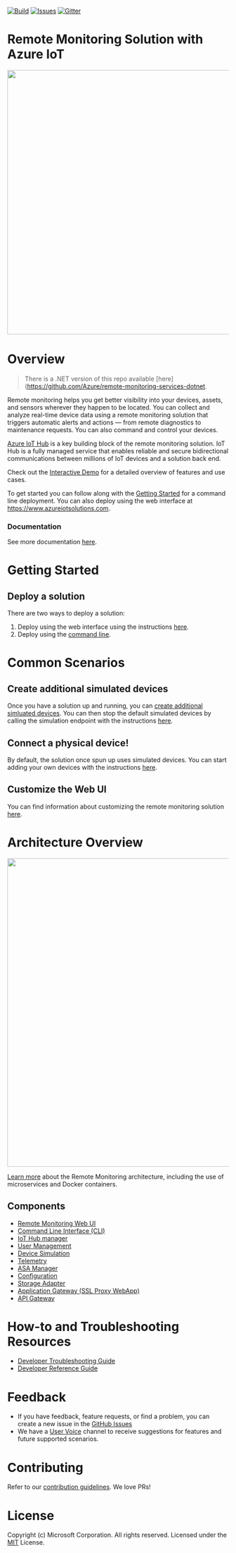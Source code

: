 [![Build][build-badge]][build-url]
[![Issues][issues-badge]][issues-url]
[![Gitter][gitter-badge]][gitter-url]

Remote Monitoring Solution with Azure IoT
========
<div align="center">
<img src="https://user-images.githubusercontent.com/33666587/39657377-33612fc8-4fbc-11e8-98a8-58906236238a.png" width="600" height="auto"/>
</div>

Overview
========
> There is a .NET version of this repo available [here](https://github.com/Azure/remote-monitoring-services-dotnet.

Remote monitoring helps you get better visibility into your devices, assets, and
sensors wherever they happen to be located. You can collect and analyze real-time
device data using a remote monitoring solution that triggers automatic alerts and
actions — from remote diagnostics to maintenance requests. You can also command and
control your devices.

[Azure IoT Hub][iot-hub]
is a key building block of the remote monitoring solution. IoT Hub is a fully
managed service that enables reliable and secure bidirectional communications between
millions of IoT devices and a solution back end.

Check out the [Interactive Demo](http://www.microsoftazureiotsuite.com/demos/remotemonitoring)
for a detailed overview of features and use cases.

To get started you can follow along with the [Getting Started](#getting-started)
for a command line deployment. You can also deploy using the web interface
at https://www.azureiotsolutions.com.

### Documentation
See more documentation [here](https://docs.microsoft.com/azure/iot-suite/).

Getting Started
===============

## Deploy a solution
There are two ways to deploy a solution:
1) Deploy using the web interface using the instructions [here](https://docs.microsoft.com/azure/iot-suite/iot-suite-remote-monitoring-deploy).
2) Deploy using the [command line](https://docs.microsoft.com/azure/iot-suite/iot-suite-remote-monitoring-deploy-cli).

Common Scenarios
================
## Create additional simulated devices
Once you have a solution up and running, you can [create additional simluated devices](https://docs.microsoft.com/azure/iot-suite/iot-suite-remote-monitoring-test). You can then stop the default simulated devices by calling the simulation endpoint with the instructions [here](https://github.com/Azure/device-simulation-dotnet/wiki/%5BAPI-Specifications%5D-Simulations#stop-simulation).

## Connect a physical device!
By default, the solution once spun up uses simulated devices. You can start adding your
own devices with the instructions [here](https://docs.microsoft.com/azure/iot-suite/iot-suite-connecting-devices-node).

## Customize the Web UI
You can find information about customizing the remote monitoring solution [here](https://docs.microsoft.com/azure/iot-suite/iot-suite-remote-monitoring-customize).

Architecture Overview
=====================
<div align="center">
<img src="https://user-images.githubusercontent.com/33666587/39657028-0e768cce-4fb9-11e8-8ee8-5192cbba31f1.png" width="700" height="auto"/>
</div>

[Learn more](https://docs.microsoft.com/azure/iot-suite/iot-suite-remote-monitoring-sample-walkthrough) about the Remote Monitoring architecture, including the use of microservices and Docker containers.

## Components
* [Remote Monitoring Web UI](https://github.com/Azure/pcs-remote-monitoring-webui)
* [Command Line Interface (CLI)](https://github.com/Azure/pcs-cli)
* [IoT Hub manager](https://github.com/Azure/iothub-manager-java)
* [User Management](https://github.com/Azure/pcs-auth-dotnet)
* [Device Simulation](https://github.com/Azure/device-simulation-dotnet)
* [Telemetry](https://github.com/Azure/device-telemetry-java)
* [ASA Manager](https://github.com/Azure/asa-manager-dotnet)
* [Configuration](https://github.com/azure/pcs-config-java)
* [Storage Adapter](https://github.com/azure/pcs-storage-adapter-java)
* [Application Gateway (SSL Proxy WebApp)](https://github.com/Azure/reverse-proxy-dotnet)
* [API Gateway](https://github.com/Azure/azure-iot-pcs-remote-monitoring-dotnet/tree/master/reverse-proxy)

How-to and Troubleshooting Resources
====================================
* [Developer Troubleshooting Guide](https://github.com/Azure/azure-iot-pcs-remote-monitoring-java/wiki/Developer-Troubleshooting-Guide)
* [Developer Reference Guide](https://github.com/Azure/azure-iot-pcs-remote-monitoring-java/wiki/Developer-Reference-Guide#running-all-pcs-microservices-locally)

Feedback
========
* If you have feedback, feature requests, or find a problem, you can create
a new issue in the [GitHub Issues][issues-url]
* We have a [User Voice](https://feedback.azure.com/forums/321918-azure-iot)
channel to receive suggestions for features and future supported scenarios.

Contributing
============
Refer to our [contribution guidelines](CONTRIBUTING.md). We love PRs!

License
=======
Copyright (c) Microsoft Corporation. All rights reserved.
Licensed under the [MIT](LICENSE) License.

[build-badge]: https://solutionaccelerators.visualstudio.com/RemoteMonitoring/_apis/build/status/Consolidated%20Repo%20-%20Java
[build-url]: https://solutionaccelerators.visualstudio.com/RemoteMonitoring/_apis/build/status/Consolidated%20Repo%20-%20Java
[issues-badge]: https://img.shields.io/github/issues/azure/azure-iot-pcs-remote-monitoring-java.svg
[issues-url]: https://github.com/azure/azure-iot-pcs-remote-monitoring-java/issues
[gitter-badge]: https://img.shields.io/gitter/room/azure/iot-solutions.js.svg
[gitter-url]: https://gitter.im/Azure/iot-solutions
[azure-active-directory]: https://azure.microsoft.com/services/active-directory
[iot-hub]: https://azure.microsoft.com/services/iot-hub
[cosmos-db]: https://azure.microsoft.com/services/cosmos-db
[container-service]: https://azure.microsoft.com/services/container-service
[storage-account]: https://docs.microsoft.com/azure/storage/common/storage-introduction#types-of-storage-accounts
[virtual-machines]: https://azure.microsoft.com/services/virtual-machines
[web-application]: https://azure.microsoft.com/services/app-service/web
